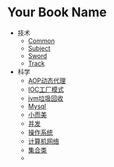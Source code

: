 # Your Book Name

- 技术
  * [Common](技术/Common.md)
  * [Subject](技术/Subject.md)
  * [Sword](技术/Sword.md)
  * [Track](技术/Track.md)
- 科学
  * [AOP动态代理](科学/AOP动态代理.md)
  * [IOC工厂模式](科学/IOC工厂模式.md)
  * [jvm垃圾回收](科学/jvm垃圾回收.md)
  * [Mysql](科学/mysql.md)
  * [小而美](科学/小而美.md)
  * [并发](科学/并发.md)
  * [操作系统](科学/操作系统.md)
  * [计算机网络](科学/计算机网络.md)
  * [集合类](科学/集合类.md)
  * 
